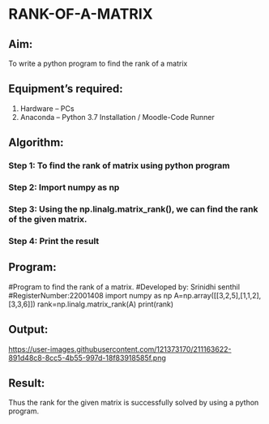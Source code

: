 # RANK-OF-A-MATRIX
## Aim:
To write a python program to find the rank of a matrix
## Equipment’s required:
1. 	Hardware – PCs
2. 	Anaconda – Python 3.7 Installation / Moodle-Code Runner
## Algorithm:
### Step 1: To find the rank of matrix using python program
### Step 2: Import numpy as np
### Step 3: Using the np.linalg.matrix_rank(), we can find the rank of the given matrix.
### Step 4: Print the result
## Program:

#Program to find the rank of a matrix.
#Developed by: Srinidhi senthil
#RegisterNumber:22001408
import numpy as np
A=np.array([[3,2,5],[1,1,2],[3,3,6]])
rank=np.linalg.matrix_rank(A)
print(rank)

## Output:
https://user-images.githubusercontent.com/121373170/211163622-891d48c8-8cc5-4b55-997d-18f83918585f.png

## Result:
Thus the rank for the given matrix is successfully solved by  using a python program.

